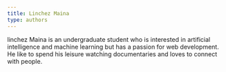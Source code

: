 ```yaml
---
title: Linchez Maina
type: authors 
---
```

linchez Maina is an undergraduate student who is interested in artificial intelligence and machine learning but has a passion for web development. He like to spend his leisure watching documentaries and loves to connect with people. 